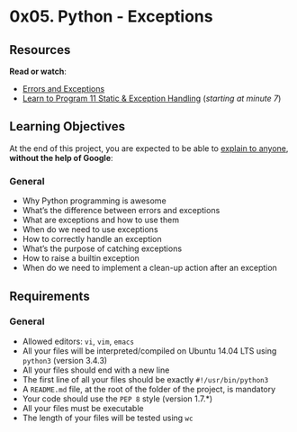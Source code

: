 <h1 class="gap">0x05. Python - Exceptions</h1><div class="gap" id="project-description">
<h2>Resources</h2>
<p><strong>Read or watch</strong>:</p>
<ul>
<li><a href="/rltoken/IvW-V19TlPbmMnVTHNllUg" target="_blank" title="Errors and Exceptions">Errors and Exceptions</a> </li>
<li><a href="/rltoken/uHg99jd88sVrhuGUDfwT8g" target="_blank" title="Learn to Program 11 Static &amp; Exception Handling">Learn to Program 11 Static &amp; Exception Handling</a> (<em>starting at minute 7</em>)</li>
</ul>
<h2>Learning Objectives</h2>
<p>At the end of this project, you are expected to be able to <a href="/rltoken/Ur7cRVBIsgU5vXya1q-wtA" target="_blank" title="explain to anyone">explain to anyone</a>, <strong>without the help of Google</strong>:</p>
<h3>General</h3>
<ul>
<li>Why Python programming is awesome </li>
<li>What’s the difference between errors and exceptions</li>
<li>What are exceptions and how to use them</li>
<li>When do we need to use exceptions</li>
<li>How to correctly handle an exception</li>
<li>What’s the purpose of catching exceptions</li>
<li>How to raise a builtin exception</li>
<li>When do we need to implement a clean-up action after an exception</li>
</ul>
<h2>Requirements</h2>
<h3>General</h3>
<ul>
<li>Allowed editors: <code>vi</code>, <code>vim</code>, <code>emacs</code></li>
<li>All your files will be interpreted/compiled on Ubuntu 14.04 LTS using <code>python3</code> (version 3.4.3)</li>
<li>All your files should end with a new line</li>
<li>The first line of all your files should be exactly <code>#!/usr/bin/python3</code></li>
<li>A <code>README.md</code> file, at the root of the folder of the project, is mandatory</li>
<li>Your code should use the <code>PEP 8</code> style (version 1.7.*)</li>
<li>All your files must be executable</li>
<li>The length of your files will be tested using <code>wc</code></li>
</ul>
</div>
